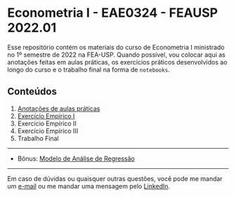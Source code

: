 # Econometria I - EAE0324 - FEAUSP 2022.01

Esse repositório contém os materiais do curso de Econometria I ministrado no 1º semestre de 2022 na FEA-USP. Quando possível, vou colocar aqui as anotações feitas em aulas práticas, os exercícios práticos desenvolvidos ao longo do curso e o trabalho final na forma de `notebooks`.

## Conteúdos

1. [Anotações de aulas práticas](monitorias.ipynb)
2. [Exercício Empírico I](ex_empirico_01.ipynb)
3. Exercício Empírico II
4. Exercício Empírico III
5. Trabalho Final

*** 

- Bônus: [Modelo de Análise de Regressão](template_analise_regressao.ipynb)

***

Em caso de dúvidas ou quaisquer outras questões, você pode me mandar um [e-mail](mailto:vdbaldoino@gmail.com?subject=GitHub%20-%20Econo%20Brasileira) ou me mandar uma mensagem pelo [LinkedIn](https://www.linkedin.com/in/vitorbaldoino/).